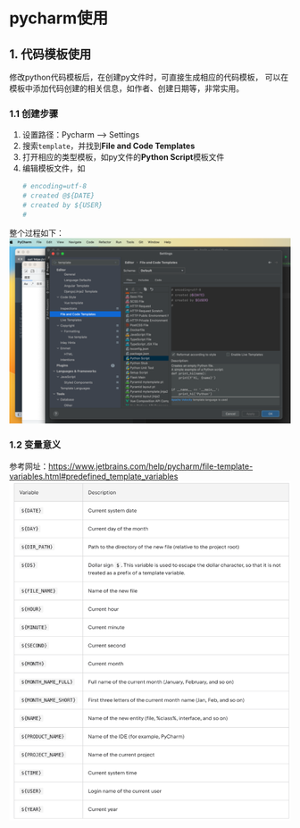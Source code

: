 # pycharm使用

## 1. 代码模板使用
修改python代码模板后，在创建py文件时，可直接生成相应的代码模板，
可以在模板中添加代码创建的相关信息，如作者、创建日期等，非常实用。

### 1.1 创建步骤
1. 设置路径：Pycharm --> Settings
2. 搜索`template`，并找到**File and Code Templates**
3. 打开相应的类型模板，如py文件的**Python Script**模板文件
4. 编辑模板文件，如
    ```python
    # encoding=utf-8
    # created @${DATE}
    # created by ${USER}
    # 
    ```

整个过程如下：
![img.png](img.png)

### 1.2 变量意义
参考网址：https://www.jetbrains.com/help/pycharm/file-template-variables.html#predefined_template_variables
![img_1.png](img_1.png)




